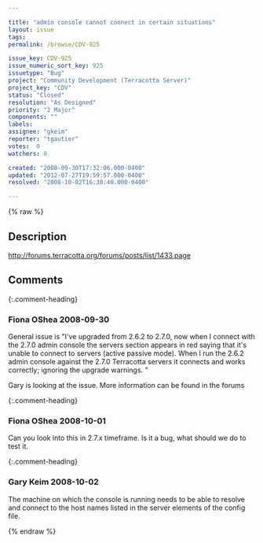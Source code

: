 ```yaml
---

title: "admin console cannot connect in certain situations"
layout: issue
tags: 
permalink: /browse/CDV-925

issue_key: CDV-925
issue_numeric_sort_key: 925
issuetype: "Bug"
project: "Community Development (Terracotta Server)"
project_key: "CDV"
status: "Closed"
resolution: "As Designed"
priority: "2 Major"
components: ""
labels: 
assignee: "gkeim"
reporter: "tgautier"
votes:  0
watchers: 0

created: "2008-09-30T17:32:06.000-0400"
updated: "2012-07-27T19:59:57.000-0400"
resolved: "2008-10-02T16:30:40.000-0400"

---
```




{% raw %}



## Description

<div markdown="1" class="description">

http://forums.terracotta.org/forums/posts/list/1433.page


</div>

## Comments


{:.comment-heading}
### **Fiona OShea** <span class="date">2008-09-30</span>

<div markdown="1" class="comment">

General issue is "I've upgraded from 2.6.2 to 2.7.0, now when I connect with the 2.7.0 admin console the servers section appears in red saying that it's unable to connect to servers (active passive mode). When I run the 2.6.2 admin console against the 2.7.0 Terracotta servers it connects and works correctly; ignoring the upgrade warnings. "

Gary is looking at the issue. More information can be found in the forums

</div>


{:.comment-heading}
### **Fiona OShea** <span class="date">2008-10-01</span>

<div markdown="1" class="comment">

Can you look into this in 2.7.x timeframe. Is it a bug, what should we do to test it.

</div>


{:.comment-heading}
### **Gary Keim** <span class="date">2008-10-02</span>

<div markdown="1" class="comment">

The machine on which the console is running needs to be able to resolve and connect to the host names listed in the server elements of the config file.


</div>



{% endraw %}
